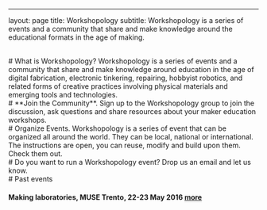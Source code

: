 ---
layout: page
title: Workshopology
subtitle: Workshopology is a series of events and a community that share and make knowledge around the educational formats in the age of making.

<br>
# What is Workshopology? Workshopology is a series of events and a community that share and make knowledge around education in the age of digital fabrication, electronic tinkering, repairing, hobbyist robotics, and related forms of creative practices involving physical materials and emerging tools and technologies.

<br>
# **Join the Community**. Sign up to the Workshopology group to join the discussion, ask questions and share resources about your maker education workshops. 

<br>
# Organize Events. Workshopology is a series of event that can be organized all around the world. They can be local, national or international. The instructions are open, you can reuse, modify and build upon them. Check them out.

<br>
# Do you want to run a Workshopology event? Drop us an email and let us know.

<br>
# Past events

#### Making laboratories, MUSE Trento, 22-23 May 2016 [more](http://workshopology.github.io/Making%20Laboratories%202016)










